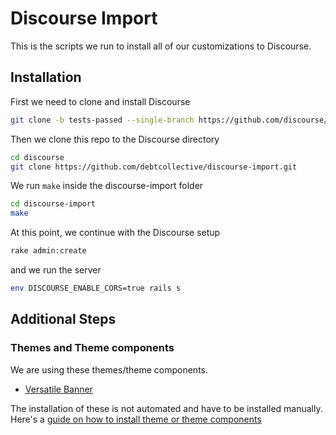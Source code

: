 # Discourse Import

This is the scripts we run to install all of our customizations to Discourse.

## Installation

First we need to clone and install Discourse

```bash
git clone -b tests-passed --single-branch https://github.com/discourse/discourse.git
```

Then we clone this repo to the Discourse directory

```bash
cd discourse
git clone https://github.com/debtcollective/discourse-import.git
```

We run `make` inside the discourse-import folder

```bash
cd discourse-import
make
```

At this point, we continue with the Discourse setup

```bash
rake admin:create
```

and we run the server

```bash
env DISCOURSE_ENABLE_CORS=true rails s
```

## Additional Steps

### Themes and Theme components

We are using these themes/theme components.

- [Versatile Banner](https://meta.discourse.org/t/versatile-banner/109133)

The installation of these is not automated and have to be installed manually. Here's a [guide on how to install theme or theme components](https://meta.discourse.org/t/how-do-i-install-a-theme-or-theme-component/63682)
